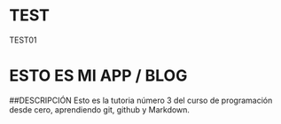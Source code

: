 # TEST
TEST01
# ESTO ES MI APP / BLOG 
##DESCRIPCIÓN
Esto es la tutoria número 3 del curso de programación desde cero, aprendiendo git, github y Markdown.
